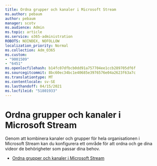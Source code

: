 ```yaml
---
title: Ordna grupper och kanaler i Microsoft Stream
ms.author: pebaum
author: pebaum
manager: scotv
ms.audience: Admin
ms.topic: article
ms.service: o365-administration
ROBOTS: NOINDEX, NOFOLLOW
localization_priority: Normal
ms.collection: Adm_O365
ms.custom:
- "9001509"
- "6451"
ms.openlocfilehash: b14fc07dfbcb0dd91a757704ee1ccb289705df6f
ms.sourcegitcommit: 8bc60ec34bc1e40685e3976576e04a2623f63a7c
ms.translationtype: MT
ms.contentlocale: sv-SE
ms.lasthandoff: 04/15/2021
ms.locfileid: "51801933"
---
```

# <a name="organize-groups-and-channels-in-microsoft-stream"></a>Ordna grupper och kanaler i Microsoft Stream

Genom att kombinera kanaler och grupper för hela organisationen i Microsoft Stream kan du konfigurera ett område för att ordna och ge dina videor de behörigheter som passar dina behov.  

- [Ordna grupper och kanaler i Microsoft Stream](https://docs.microsoft.com/stream/groups-channels-organization)
